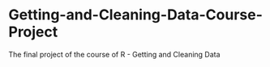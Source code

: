 # Getting-and-Cleaning-Data-Course-Project
The final project of the course of R - Getting and Cleaning Data
